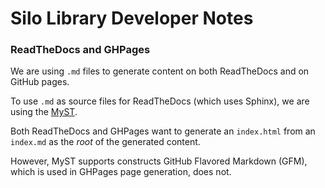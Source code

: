 # Silo Library Developer Notes

### ReadTheDocs and GHPages

We are using `.md` files to generate content on both ReadTheDocs and on GitHub pages.

To use `.md` as source files for ReadTheDocs (which uses Sphinx), we are using the [MyST](https://myst-parser.readthedocs.io/en/latest/index.html).

Both ReadTheDocs and GHPages want to generate an `index.html` from an `index.md` as the *root* of the generated content.

However, MyST supports constructs GitHub Flavored Markdown (GFM), which is used in GHPages page generation, does not.



